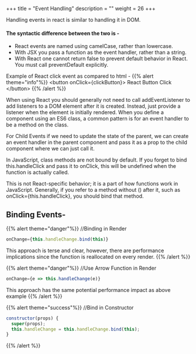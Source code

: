 +++
title = "Event Handling"
description = ""
weight = 26
+++

Handling events in react is similar to handling it in DOM.

#### The syntactic difference between the two is -
<ul>
  <li>React events are named using camelCase, rather than lowercase.</li>
  <li>With JSX you pass a function as the event handler, rather than a string.</li>
  <li>With React one cannot return false to prevent default behavior in React. You must call preventDefault explicitly.</li>
</ul>



Example of React click event as compared to html -
{{% alert theme="info"%}}
\<button onClick={clickButton}>
React Button Click
\</button>
{{% /alert %}}

When using React you should generally not need to call addEventListener to add listeners to a DOM element after it is created. Instead, just provide a listener when the element is initially rendered.
When you define a component using an ES6 class, a common pattern is for an event handler to be a method on the class.

For Child Events if we need to update the state of the parent, we can create an event handler in the parent component and pass it as a prop to the child component where we can just call it.

In JavaScript, class methods are not bound by default. If you forget to bind this.handleClick and pass it to onClick, this will be undefined when the function is actually called.

This is not React-specific behavior; it is a part of how functions work in JavaScript. Generally, if you refer to a method without () after it, such as onClick={this.handleClick}, you should bind that method.


## Binding Events-

{{% alert theme="danger"%}}
//Binding in Render <br>
```js
onChange={this.handleChange.bind(this)}
```
This approach is terse and clear, however, there are performance implications since the function is reallocated on every render.
{{% /alert %}}

{{% alert theme="danger"%}}
//Use Arrow Function in Render <br>
```js
onChange={e => this.handleChange(e)}
```
This approach has the same potential performance impact as above example
{{% /alert %}}

{{% alert theme="success"%}}
//Bind in Constructor <br>
```js
constructor(props) {
  super(props);
  this.handleChange = this.handleChange.bind(this);
}
```
{{% /alert %}}
